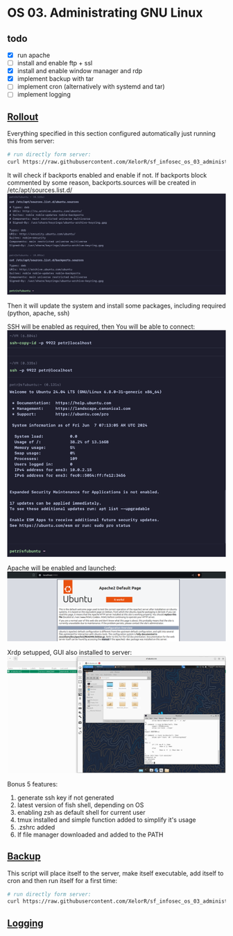# OS 03. Administrating GNU Linux

## todo

- [x] run apache
- [ ] install and enable ftp + ssl
- [x] install and enable window manager and rdp
- [x] implement backup with tar
- [ ] implement cron (alternatively with systemd and tar)
- [ ] implement logging

## [Rollout](./rollout.sh)

Everything specified in this section configured automatically just running this from server:
```bash
# run directly form server:
curl https://raw.githubusercontent.com/XelorR/sf_infosec_os_03_administrating-linux/main/rollout.sh | bash -
```

It will check if backports enabled and enable if not. If backports block commented by some reason, backports.sources will be created in /etc/apt/sources.list.d/
![sources add](./assets/sources-list.png)

Then it will update the system and install some packages, including required (python, apache, ssh)

SSH will be enabled as required, then You will be able to connect:
![ssh - login successful](./assets/ssh-login-successful.png)

Apache will be enabled and launched:
![apache is running](./assets/apache-is-running.png)

Xrdp setupped, GUI also installed to server:
![xrdp works](./assets/xrdp-to-vm-works.png)

Bonus 5 features:

1. generate ssh key if not generated
2. latest version of fish shell, depending on OS
3. enabling zsh as default shell for current user
4. tmux installed and simple function added to simplify it's usage
5. .zshrc added
6. lf file manager downloaded and added to the PATH

## [Backup](./backup.sh)

This script will place itself to the server, make itself executable, add itself to cron and then run itself for a first time:
```bash
# run directly form server:
curl https://raw.githubusercontent.com/XelorR/sf_infosec_os_03_administrating-linux/main/backup.sh | bash -
```

## [Logging](./setup-logging.sh)
